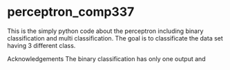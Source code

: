 # perceptron_comp337

This is the simply python code about the perceptron including binary classification and multi classification. The goal is to classificate
the data set having 3 different class. 

Acknowledgements
The binary classification has only one output and
